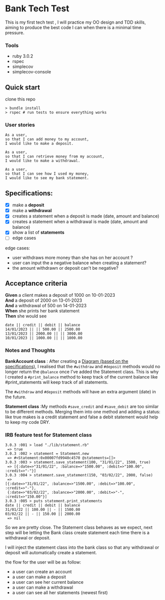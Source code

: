# Bank Tech Test

This is my first tech test , I will practice my OO design and TDD skills, aiming to produce the best code I can when there is a minimal time pressure.

### Tools

- ruby 3.0.2
- rspec
- simplecov
- simplecov-console

## Quick start

clone this repo

```
> bundle install
> rspec # run tests to ensure everything works
```

### User stories

```
As a user,
so that I can add money to my account,
I would like to make a deposit.
```

```
As a user,
so that I can retrieve money from my account,
I would like to make a withdrawal.
```

```
As a user,
so that I can see how I used my money,
I would like to see my bank statement.
```

## Specifications:

- [x] make a **deposit**
- [x] make a **withdrawal**
- [x] creates a statement when a deposit is made (date, amount and balance)
- [x] creates a statement when a withdrawal is made (date, amount and balance)
- [x] show a list of **statements**
- [ ] edge cases

edge cases:

- user withdraws more money than she has on her account ?
- user can input the a negative balance when creating a statement?
- the amount withdrawn or deposit can't be negative?

## Acceptance criteria

**Given** a client makes a deposit of 1000 on 10-01-2023  
**And** a deposit of 2000 on 13-01-2023  
**And** a withdrawal of 500 on 14-01-2023  
**When** she prints her bank statement  
**Then** she would see

```
date || credit || debit || balance
14/01/2023 || || 500.00 || 2500.00
13/01/2023 || 2000.00 || || 3000.00
10/01/2023 || 1000.00 || || 1000.00
```

### Notes and Thoughts

**BankAccount class** : After creating a [Diagram (based on the specifications)](./img/Screenshot%202022-01-31%20at%2016.45.12.png), I realised that the `#withdraw` and `#deposit` methods would no longer return the `@balance` once I've added the Statement class.
This is why I created a `#print_balance` method to keep track of the current balance like #print_statements will keep track of all statements.

The `#withdraw` and `#deposit` methods will have an extra argument (date) in the future.

**Statement class** :My methods `#save_credit` and `#save_debit` are too similar to be different methods.
Merging them into one method and adding a status: like true makes is a credit statement and false a debit statement would help to keep my code DRY.

### IRB feature test for Statement class

```
3.0.3 :001 > load "./lib/statement.rb"
 => true
3.0.3 :002 > statement = Statement.new
 => #<Statement:0x00007fd9940c4570 @statements=[]>
3.0.3 :003 > statement.save_statement(100, "31/01/22", 1500, true)
 => [{:date=>"31/01/22", :balance=>"1500.00", :debit=>"100.00", :credit=>"-"}]
3.0.3 :004 > statement.save_statement(150, "03/02/22", 2000, false)
 =>
[{:date=>"31/01/22", :balance=>"1500.00", :debit=>"100.00", :credit=>"-"},
 {:date=>"03/02/22", :balance=>"2000.00", :debit=>"-", :credit=>"150.00"}]
3.0.3 :005 > puts statement.print_statements
date || credit || debit || balance
31/01/22 || 100.00 || - || 1500.00
03/02/22 || - || 150.00 || 2000.00
 => nil
```

So we are pretty close. The Statement class behaves as we expect, next step will be letting the Bank class create statement each time there is a withdrawal or deposit.

I will inject the statement class into the bank class so that any withdrawal or deposit will automatically create a statement.

the flow for the user will be as follow:

- a user can create an account
- a user can make a deposit
- a user can see her current balance
- a user can make a withdrawal
- a user can see all her statements (newest first)
